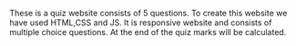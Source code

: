 These is a quiz website consists of 5 questions.
To create this website we have used HTML,CSS and JS.
It is responsive website and consists of multiple choice questions.
At the end of the quiz marks will be calculated.
